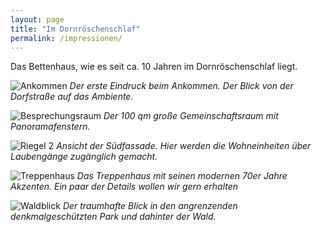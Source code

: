 ```yaml
---
layout: page
title: "Im Dornröschenschlaf"
permalink: /impressionen/
---
```


Das Bettenhaus, wie es seit ca. 10 Jahren im Dornröschenschlaf liegt.

![Ankommen](../assets/images/ankommen.JPG)
*Der erste Eindruck beim Ankommen. Der Blick von der Dorfstraße auf das Ambiente.*

![Besprechungsraum](../assets/images/besprechnungsraum.JPG)
*Der 100 qm große Gemeinschaftsraum mit Panoramafenstern.*

![Riegel 2](../assets/images/riegel2.JPG)
*Ansicht der Südfassade. Hier werden die Wohneinheiten über Laubengänge zugänglich gemacht.*

![Treppenhaus](../assets/images/treppenhaus.JPG)
*Das Treppenhaus mit seinen modernen 70er Jahre Akzenten.
Ein paar der Details wollen wir gern erhalten*

![Waldblick](../assets/images/waldblick.JPG)
*Der traumhafte Blick in den angrenzenden denkmalgeschützten Park und dahinter der Wald.*

